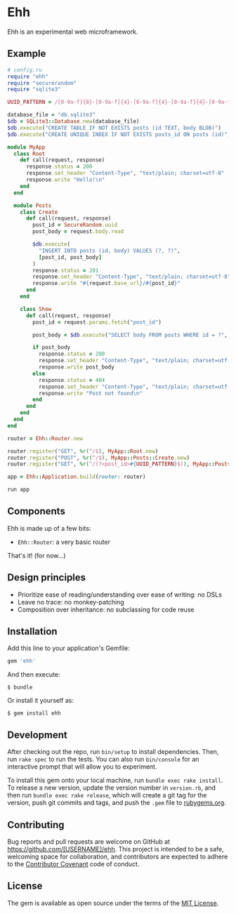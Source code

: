 # Ehh

Ehh is an experimental web microframework.

## Example

```ruby
# config.ru
require "ehh"
require "securerandom"
require "sqlite3"

UUID_PATTERN = /[0-9a-f]{8}-[0-9a-f]{4}-[0-9a-f]{4}-[0-9a-f]{4}-[0-9a-f]{12}/

database_file = "db.sqlite3"
$db = SQLite3::Database.new(database_file)
$db.execute("CREATE TABLE IF NOT EXISTS posts (id TEXT, body BLOB)")
$db.execute("CREATE UNIQUE INDEX IF NOT EXISTS posts_id ON posts (id)")

module MyApp
  class Root
    def call(request, response)
      response.status = 200
      response.set_header "Content-Type", "text/plain; charset=utf-8"
      response.write "Hello!\n"
    end
  end

  module Posts
    class Create
      def call(request, response)
        post_id = SecureRandom.uuid
        post_body = request.body.read

        $db.execute(
          "INSERT INTO posts (id, body) VALUES (?, ?)",
          [post_id, post_body]
        )
        response.status = 201
        response.set_header "Content-Type", "text/plain; charset=utf-8"
        response.write "#{request.base_url}/#{post_id}"
      end
    end

    class Show
      def call(request, response)
        post_id = request.params.fetch("post_id")

        post_body = $db.execute("SELECT body FROM posts WHERE id = ?", [post_id]).flatten.first

        if post_body
          response.status = 200
          response.set_header "Content-Type", "text/plain; charset=utf-8"
          response.write post_body
        else
          response.status = 404
          response.set_header "Content-Type", "text/plain; charset=utf-8"
          response.write "Post not found\n"
        end
      end
    end
  end
end

router = Ehh::Router.new

router.register("GET", %r(^/$), MyApp::Root.new)
router.register("POST", %r(^/$), MyApp::Posts::Create.new)
router.register("GET", %r(^/(?<post_id>#{UUID_PATTERN}$)), MyApp::Posts::Show.new)

app = Ehh::Application.build(router: router)

run app
```

## Components

Ehh is made up of a few bits:

- `Ehh::Router`: a very basic router

That's it! (for now...)

## Design principles

- Prioritize ease of reading/understanding over ease of writing: no DSLs
- Leave no trace: no monkey-patching
- Composition over inheritance: no subclassing for code reuse

## Installation

Add this line to your application's Gemfile:

```ruby
gem 'ehh'
```

And then execute:

    $ bundle

Or install it yourself as:

    $ gem install ehh

## Development

After checking out the repo, run `bin/setup` to install dependencies. Then, run `rake spec` to run the tests. You can also run `bin/console` for an interactive prompt that will allow you to experiment.

To install this gem onto your local machine, run `bundle exec rake install`. To release a new version, update the version number in `version.rb`, and then run `bundle exec rake release`, which will create a git tag for the version, push git commits and tags, and push the `.gem` file to [rubygems.org](https://rubygems.org).

## Contributing

Bug reports and pull requests are welcome on GitHub at https://github.com/[USERNAME]/ehh. This project is intended to be a safe, welcoming space for collaboration, and contributors are expected to adhere to the [Contributor Covenant](http://contributor-covenant.org) code of conduct.


## License

The gem is available as open source under the terms of the [MIT License](http://opensource.org/licenses/MIT).

